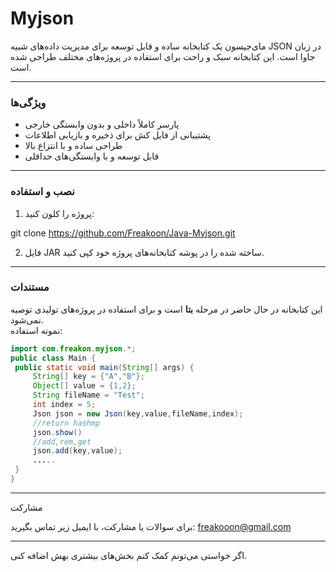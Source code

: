 
# Myjson

مای‌جیسون یک کتابخانه ساده و قابل توسعه برای مدیریت داده‌های شبیه JSON در زبان جاوا است. این کتابخانه سبک و راحت برای استفاده در پروژه‌های مختلف طراحی شده است.

---

### ویژگی‌ها

- پارسر کاملاً داخلی و بدون وابستگی خارجی  
- پشتیبانی از فایل کش برای ذخیره و بازیابی اطلاعات  
- طراحی ساده و با انتزاع بالا  
- قابل توسعه و با وابستگی‌های حداقلی  

---

### نصب و استفاده

1. پروژه را کلون کنید:

git clone https://github.com/Freakoon/Java-Myjson.git

2. فایل JAR ساخته شده را در پوشه کتابخانه‌های پروژه خود کپی کنید.

---

### مستندات

این کتابخانه در حال حاضر در مرحله **بتا** است و برای استفاده در پروژه‌های تولیدی توصیه نمی‌شود.  
نمونه استفاده:

```java
import com.freakon.myjson.*;
public class Main {
 public static void main(String[] args) {
     String[] key = {"A","B"};
     Object[] value = {1,2};
     String fileName = "Test";
     int index = 5;
     Json json = new Json(key,value,fileName,index);
     //return hashmp
     json.show()
     //add,rem,get
     json.add(key,value); 
     .....
 }
}
```


---

مشارکت

برای سوالات یا مشارکت، با ایمیل زیر تماس بگیرید:
freakooon@gmail.com

---

اگر خواستی می‌تونم کمک کنم بخش‌های بیشتری بهش اضافه کنی.

